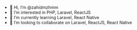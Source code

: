 - 👋 Hi, I’m @zahidmzhmm
- 👀 I’m interested in PHP, Laravel, ReactJS
- 🌱 I’m currently learning Laravel, React Native
- 💞️ I’m looking to collaborate on Laravel, ReactJS, React Native

<!---
zahidmzhmm/zahidmzhmm is a ✨ special ✨ repository because its `README.md` (this file) appears on your GitHub profile.
You can click the Preview link to take a look at your changes.
--->
